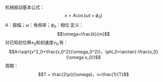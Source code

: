 机械振动基本公式：$$x = A\cos(\omega t+\phi_0)$$
A：振幅；$\omega$：角频率；$\phi_0$：相位
定义：$$\omega=\frac{k}{m}$$
对已知初位移$x_0$和初速度$v_0$,有：
$$A=\sqrt{x^2_0+\frac{v_0^2}{\omega_0^2}}，\phi_0=\arctan(-\frac{v_0}{\omega x_0})$$
周期：$$T = \frac{2\pi}{\omega}，v=\frac{1}{T}$$
